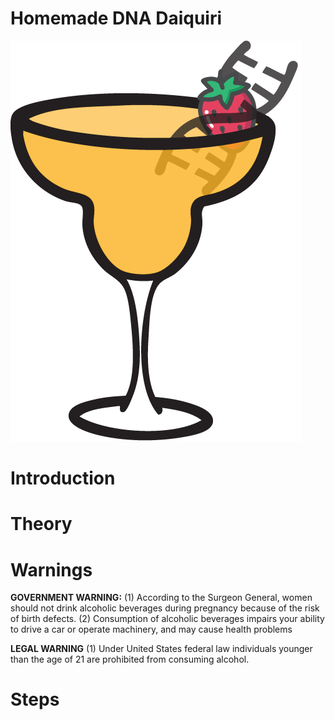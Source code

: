 # **Homemade DNA Daiquiri**

![DNA](images/Daq.png)


# Introduction  
# Theory  
# Warnings 
**GOVERNMENT WARNING:** 
(1) According to the Surgeon General, women should not drink alcoholic beverages during pregnancy because of the risk of birth defects. 
(2) Consumption of alcoholic beverages impairs your ability to drive a car or operate machinery, and may cause health problems

**LEGAL WARNING**
(1) Under United States federal law individuals younger than the age of 21 are prohibited from consuming alcohol.


# Steps  